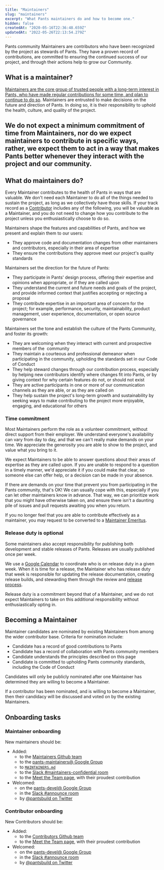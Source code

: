 ```yaml
---
title: "Maintainers"
slug: "maintainers"
excerpt: "What Pants maintainers do and how to become one."
hidden: false
createdAt: "2020-05-16T22:36:48.659Z"
updatedAt: "2022-05-26T22:13:54.279Z"
---
```

Pants community Maintainers are contributors who have been recognized by the project as stewards of Pants. They have a proven record of contributions, are committed to ensuring the continued success of our project, and through their actions help to grow our Community.

What is a maintainer?
---------------------

[Maintainers are the core group of trusted people with a long-term interest in Pants, who have made regular contributions for some time, and plan to continue to do so](doc:the-pants-community#maintainers). Maintainers are entrusted to make decisions on the future and direction of Pants. In doing so, it is their responsibility to uphold the health, culture, and quality of the project.

We do not expect a minimum commitment of time from Maintainers, nor do we expect maintainers to contribute in specific ways, rather, we expect them to act in a way that makes Pants better whenever they interact with the project and our community.
------------------------------------------------------------------------------------------------------------------------------------------------------------------------------------------------------------------------------------------------------

What do maintainers do?
-----------------------

Every Maintainer contributes to the health of Pants in ways that are valuable. We don't need each Maintainer to do all of the things needed to sustain the project, as long as we collectively have those skills. If your track record as a [Contributor](doc:the-pants-community#contributors) includes any of the following, you will be valuable as a Maintainer, and you do not need to change how you contribute to the project unless you enthusiastically choose to do so.

Maintainers shape the features and capabilities of Pants, and how we present and explain them to our users:

-   They approve code and documentation changes from other maintainers and contributors, especially in their area of expertise
-   They ensure the contributions they approve meet our project's quality standards

Maintainers set the direction for the future of Pants:

-   They participate in Pants' design process, offering their expertise and opinions when appropriate, or if they are called upon
-   They understand the current and future needs and goals of the project, and provide informed context that justifies accepting or rejecting a proposal
-   They contribute expertise in an important area of concern for the project; for example, performance, security, maintainability, product management, user experience, documentation, or open source governance

Maintainers set the tone and establish the culture of the Pants Community, and foster its growth:

-   They are welcoming when they interact with current and prospective members of the  community
-   They maintain a courteous and professional demeanor when participating in the community, upholding the standards set in our Code of Conduct
-   They help steward changes through our contribution process, especially by helping new contributors identify where changes fit into Pants, or by giving context for why certain features do not, or should not exist
-   They are active participants in one or more of our communication channels as they are able, or as they are called on
-   They help sustain the project's long-term growth and sustainability by seeking ways to make contributing to the project more enjoyable, engaging, and educational for others


### Time commitment

Most Maintainers perform the role as a volunteer commitment, without direct support from their employer. We understand everyone's availability can vary from day to day, and that we can't really make demands on your time. We appreciate the generosity you are able to show to the project, and value what you bring to it.

We expect Maintainers to be able to answer questions about their areas of expertise as they are called upon. If you are unable to respond to a question in a timely manner, we'd appreciate it if you could make that clear, so someone else can offer help, or a decision can be made in your absence.

If there are demands on your time that prevent you from participating in the Pants community, that's OK! We can usually cope with this, especially if you can let other maintainers know in advance. That way, we can prioritize work that you might have otherwise taken on, and ensure there isn't a daunting pile of issues and pull requests awaiting you when you return.

If you no longer feel that you are able to contribute effectively as a maintainer, you may request to be converted to a [Maintainer Emeritus](doc:the-pants-community#former-team-members).


### Release duty is optional

Some maintainers also accept responsibility for publishing both development and stable releases of Pants. Releases are usually published once per week.

We use a [Google Calendar](https://calendar.google.com/calendar/b/0/embed?src=hvd8qnf6fnp5klnk7u46q1noeo@group.calendar.google.com&ctz=America/Los_Angeles) to coordinate who is on release duty in a given week. When it is time for a release, the Maintainer who has release duty that week is responsible for updating the release documentation, creating release builds, and stewarding them through the review and [release process](doc:release-process).

Release duty is a commitment beyond that of a Maintainer, and we do not expect Maintainers to take on this additional responsibility without enthusiastically opting in.


Becoming a Maintainer
---------------------

Maintainer candidates are nominated by existing Maintainers from among the wider contributor base. Criteria for nomination include:

-   Candidate has a record of good contributions to Pants
-   Candidate has a record of collaboration with Pants community members
-   Candidate understands the principles described on this page
-   Candidate is committed to upholding Pants community standards, including the Code of Conduct

Candidates will only be publicly nominated after one Maintainer has determined they are willing to become a Maintainer. 

If a contributor has been nominated, and is willing to become a Maintainer, then their candidacy will be discussed and voted on by the existing Maintainers.



Onboarding tasks
----------------

### Maintainer onboarding

New maintainers should be:

- Added:
  - to the [Maintainers Github team](https://github.com/orgs/pantsbuild/teams/maintainers)
  - to the [pants-maintainers@ Google Group](https://groups.google.com/g/pants-maintainers)
  - to [`MAINTAINERS.md`](https://github.com/pantsbuild/pants/blob/main/MAINTAINERS.md)
  - to the [Slack #maintainers-confidential room](doc:getting-help#slack)
  - to the [Meet the Team page](doc:team), with their proudest contribution
- Welcomed:
  - on the [pants-devel@ Google Group](https://groups.google.com/g/pants-devel)
  - in the [Slack #announce room](doc:getting-help#slack)
  - by [@pantsbuild on Twitter](https://twitter.com/pantsbuild)


### Contributor onboarding

New Contributors should be:

- Added:
  - to the [Contributors Github team](https://github.com/orgs/pantsbuild/teams/contributors)
  - to the [Meet the Team page](doc:team), with their proudest contribution
- Welcomed:
  - on the [pants-devel@ Google Group](https://groups.google.com/g/pants-devel)
  - in the [Slack #announce room](doc:getting-help#slack)
  - by [@pantsbuild on Twitter](https://twitter.com/pantsbuild)
